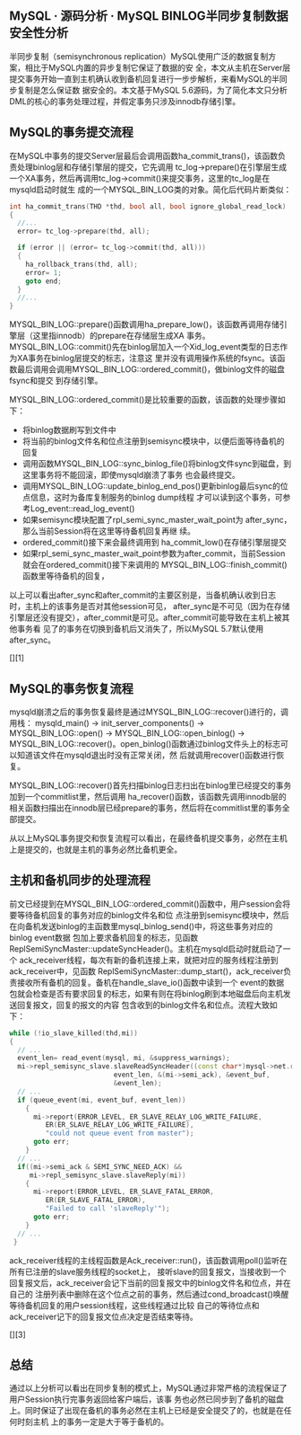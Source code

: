 ## MySQL · 源码分析 · MySQL BINLOG半同步复制数据安全性分析


半同步复制（semisynchronous replication）MySQL使用广泛的数据复制方案，相比于MySQL内置的异步复制它保证了数据的安 全，本文从主机在Server层提交事务开始一直到主机确认收到备机回复进行一步步解析，来看MySQL的半同步复制是怎么保证数 据安全的。本文基于MySQL 5.6源码，为了简化本文只分析DML的核心的事务处理过程，并假定事务只涉及innodb存储引擎。  


[][0]  

## MySQL的事务提交流程


在MySQL中事务的提交Server层最后会调用函数ha_commit_trans()，该函数负责处理binlog层和存储引擎层的提交，它先调用 tc_log->prepare()在引擎层生成一个XA事务，然后再调用tc_log->commit()来提交事务，这里的tc_log是在mysqld启动时就生 成的一个MYSQL_BIN_LOG类的对象。简化后代码片断类似：  

```cpp
int ha_commit_trans(THD *thd, bool all, bool ignore_global_read_lock)
{
  //...
  error= tc_log->prepare(thd, all);

  if (error || (error= tc_log->commit(thd, all)))
  {
    ha_rollback_trans(thd, all);
    error= 1;
    goto end;
  }
  //...
}

```


MYSQL_BIN_LOG::prepare()函数调用ha_prepare_low()，该函数再调用存储引擎层（这里指innodb）的prepare在存储层生成XA 事务。MYSQL_BIN_LOG::commit()先在binlog层加入一个Xid_log_event类型的日志作为XA事务在binlog层提交的标志，注意这 里并没有调用操作系统的fsync。该函数最后调用会调用MYSQL_BIN_LOG::ordered_commit()，做binlog文件的磁盘fsync和提交 到存储引擎。  


MYSQL_BIN_LOG::ordered_commit()是比较重要的函数，该函数的处理步骤如下：  


* 将binlog数据刷写到文件中
* 将当前的binlog文件名和位点注册到semisync模块中，以便后面等待备机的回复
* 调用函数MYSQL_BIN_LOG::sync_binlog_file()将binlog文件sync到磁盘，到这里事务将不能回滚，即使mysqld崩溃了事务 也会最终提交。
* 调用MYSQL_BIN_LOG::update_binlog_end_pos()更新binlog最后sync的位点信息，这时为备库复制服务的binlog dump线程 才可以读到这个事务，可参考Log_event::read_log_event()
* 如果semisync模块配置了rpl_semi_sync_master_wait_point为 after_sync，那么当前Session将在这里等待备机回复再继 续。
* ordered_commit()接下来会最终调用到 ha_commit_low()在存储引擎层提交
* 如果rpl_semi_sync_master_wait_point参数为after_commit，当前Session就会在ordered_commit()接下来调用的 MYSQL_BIN_LOG::finish_commit()函数里等待备机的回复，



以上可以看出after_sync和after_commit的主要区别是，当备机确认收到日志时，主机上的该事务是否对其他session可见， after_sync是不可见（因为在存储引擎层还没有提交），after_commit是可见。after_commit可能导致在主机上被其他事务看 见了的事务在切换到备机后又消失了，所以MySQL 5.7默认使用after_sync。  


[][1]  

## MySQL的事务恢复流程


mysqld崩溃之后的事务恢复最终是通过MYSQL_BIN_LOG::recover()进行的，调用栈： mysqld_main() -> init_server_components() -> MYSQL_BIN_LOG::open() -> MYSQL_BIN_LOG::open_binlog() -> MYSQL_BIN_LOG::recover()。open_binlog()函数通过binlog文件头上的标志可以知道该文件在mysqld退出时没有正常关闭，然 后就调用recover()函数进行恢复。  


MYSQL_BIN_LOG::recover()首先扫描binlog日志扫出在binlog里已经提交的事务加到一个commitlist里，然后调用 ha_recover()函数，该函数先调用innodb层的相关函数扫描出在innodb层已经prepare的事务，然后将在commitlist里的事务全 部提交。  


从以上MySQL事务提交和恢复流程可以看出，在最终备机提交事务，必然在主机上是提交的，也就是主机的事务必然比备机更全。  


[][2]  

## 主机和备机同步的处理流程


前文已经提到在MYSQL_BIN_LOG::ordered_commit()函数中，用户session会将要等待备机回复的事务对应的binlog文件名和位 点注册到semisync模块中，然后在向备机发送binlog的主函数里mysql_binlog_send()中，将这些事务对应的binlog event数据 包加上要求备机回复的标志，见函数ReplSemiSyncMaster::updateSyncHeader()。主机在mysqld启动时就启动了一个 ack_receiver线程，每次有新的备机连接上来，就把对应的服务线程注册到ack_receiver中，见函数 ReplSemiSyncMaster::dump_start()，ack_receiver负责接收所有备机的回复。备机在handle_slave_io()函数中读到一个 event的数据包就会检查是否有要求回复的标志，如果有则在将binlog刷到本地磁盘后向主机发送回复报文，回复的报文的内容 包含收到的binlog文件名和位点。流程大致如下：  

```cpp
while (!io_slave_killed(thd,mi))
{
  // ...
  event_len= read_event(mysql, mi, &suppress_warnings);
  mi->repl_semisync_slave.slaveReadSyncHeader((const char*)mysql->net.read_pos + 1,
					      event_len, &(mi->semi_ack), &event_buf,
					      &event_len);
  // ...
  if (queue_event(mi, event_buf, event_len))
    {
      mi->report(ERROR_LEVEL, ER_SLAVE_RELAY_LOG_WRITE_FAILURE,
		 ER(ER_SLAVE_RELAY_LOG_WRITE_FAILURE),
		 "could not queue event from master");
      goto err;
    }
  // ...
  if((mi->semi_ack & SEMI_SYNC_NEED_ACK) &&
     mi->repl_semisync_slave.slaveReply(mi))
    {
      mi->report(ERROR_LEVEL, ER_SLAVE_FATAL_ERROR,
		 ER(ER_SLAVE_FATAL_ERROR),
		 "Failed to call 'slaveReply'");
      goto err;
    }
  // ...
 }

```


ack_receiver线程的主线程函数是Ack_receiver::run()，该函数调用poll()监听在所有已注册的slave服务线程的socket上， 接听slave的回复报文，当接收到一个回复报文后，ack_receiver会记下当前的回复报文中的binlog文件名和位点，并在自己的 注册列表中删除在这个位点之前的事务，然后通过cond_broadcast()唤醒等待备机回复的用户session线程，这些线程通过比较 自己的等待位点和ack_receiver记下的回复报文位点决定是否结束等待。  


[][3]  

## 总结


通过以上分析可以看出在同步复制的模式上，MySQL通过非常严格的流程保证了用户Session执行完事务返回给客户端后，该事 务也必然已同步到了备机的磁盘上。同时保证了出现在备机的事务必然在主机上已经是安全提交了的，也就是在任何时刻主机 上的事务一定是大于等于备机的。  


[0]: 
[1]: 
[2]: 
[3]: 